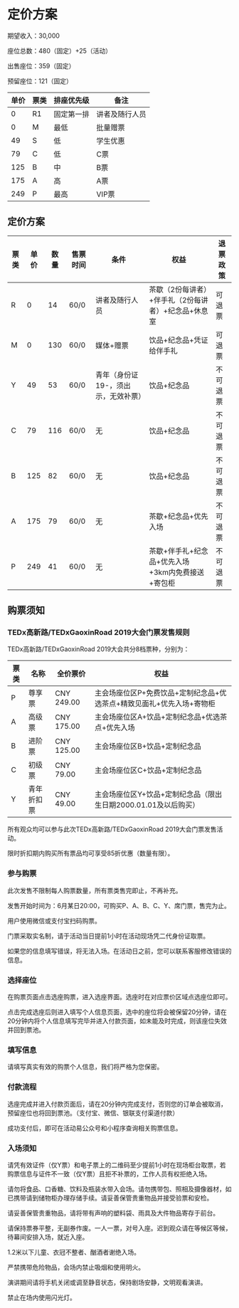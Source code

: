 # 定价方案

期望收入：30,000

座位总数：480（固定）+25（活动）

出售座位：359（固定）

预留座位：121（固定）

| 单价  | 票类  | 排座优先级 | 备注      |
| --- | --- | ----- | ------- |
| 0   | R1  | 固定第一排 | 讲者及随行人员 |
| 0   | M   | 最低    | 批量赠票    |
| 49  | S   | 低     | 学生优惠    |
| 79  | C   | 低     | C票      |
| 125 | B   | 中     | B票      |
| 175 | A   | 高     | A票      |
| 249 | P   | 最高    | VIP票    |

## 定价方案

| 票类  | 单价  | 数量  | 售票时间 | 条件                  | 权益                           | 退票政策 |
| --- | --- | --- | ---- | ------------------- | ---------------------------- | ---- |
| R   | 0   | 14  | 60/0 | 讲者及随行人员             | 茶歇（2份每讲者）+伴手礼（2份每讲者）+纪念品+休息室 | 可退票  |
| M   | 0   | 130 | 60/0 | 媒体+赠票               | 饮品+纪念品+凭证给伴手礼                | 可退票  |
| Y   | 49  | 53  | 60/0 | 青年（身份证19-，须出示，无效补票） | 饮品+纪念品                       | 不可退票 |
| C   | 79  | 116 | 60/0 | 无                   | 饮品+纪念品                       | 不可退票 |
| B   | 125 | 82  | 60/0 | 无                   | 饮品+纪念品                       | 不可退票 |
| A   | 175 | 79  | 60/0 | 无                   | 茶歇+纪念品+优先入场                  | 不可退票 |
| P   | 249 | 41  | 60/0 | 无                   | 茶歇+伴手礼+纪念品+优先入场+3km内免费接送+寄包柜 | 不可退票 |

## 购票须知

### TEDx高新路/TEDxGaoxinRoad 2019大会门票发售规则

TEDx高新路/TEDxGaoxinRoad 2019大会共分8档票种，分别为：

| 票类  | 名称    | 全价票价       | 权益                                     |
| --- | ----- | ---------- | -------------------------------------- |
| P   | 尊享票   | CNY 249.00 | 主会场座位区P+免费饮品+定制纪念品+优选茶点+精致见面礼+优先入场+寄物柜 |
| A   | 高级票   | CNY 175.00 | 主会场座位区A+饮品+定制纪念品+优选茶点+优先入场             |
| B   | 进阶票   | CNY 125.00 | 主会场座位区B+饮品+定制纪念品                       |
| C   | 初级票   | CNY 79.00  | 主会场座位区C+饮品+定制纪念品                       |
| Y   | 青年折扣票 | CNY 49.00  | 主会场座位区Y+饮品+定制纪念品（限出生日期2000.01.01及以后购买） |

所有观众均可以参与此次TEDx高新路/TEDxGaoxinRoad 2019大会门票发售活动。

限时折扣期内购买所有票品均可享受85折优惠（数量有限）。

### 参与购票

此次发售不限制每人购票数量，所有票类售完即止，不再补充。

发售开始时间为：6月某日20:00，可购买P、A、B、C、Y、席门票，售完为止。

用户使用微信或支付宝扫码购票。

门票采取实名制，请于活动当日提前1小时在活动现场凭二代身份证取票。

如果您的信息填写错误，将无法入场。在活动日之前，您可以联系客服修改错误的信息。

### 选择座位

在购票页面点击选座购票，进入选座界面。选座时在对应票价区域点选座位即可。

点击完成选座后则进入填写个人信息页面，选中的座位将会被保留20分钟，请在20分钟内将个人信息填写完毕并进入付款页面，如未能及时完成，则该座位失效并回到票池。

### 填写信息

请填写真实有效的购票个人信息，我们将严格为您保密。

### 付款流程

选座完成并进入付款页面后，请在20分钟内完成支付，否则您的订单会被取消，预留座位也将回到票池。（支付宝、微信、银联支付渠道付款）

成功支付后，即可在活动易公众号和小程序查询相关购票信息。

### 入场须知

请凭有效证件（仅Y票）和电子票上的二维码至少提前1小时在现场柜台取票，若购票信息与证件不一致（仅Y票）且拒不补票的，工作人员有权拒绝入场。

请勿将食品、口香糖、饮料及瓶装水带入会场。请勿携带包、照相及摄像器材，如已携带请到储物柜办理存储手续。请妥善保管贵重物品并接受验票和安检。

请妥善保管贵重物品，请将带有声响的塑料袋、雨具及大件物品寄存于前台。

请保持票券平整，无副券作废。一人一票，对号入座。迟到观众请在等候区等候，待幕间安排入场，就近入座。

 1.2米以下儿童、衣冠不整者、酗酒者谢绝入场。

严禁携带危险物品，会场内禁止吸烟和使用明火。

演讲期间请将手机关闭或调至静音状态，保持剧场安静，文明观看演讲。

禁止在场内使用闪光灯。

